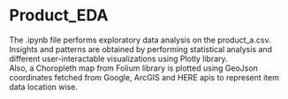 # Product_EDA

The .ipynb file performs exploratory data analysis on the product_a.csv.  
Insights and patterns are obtained by performing statistical analysis and different user-interactable visualizations using Plotly library.  
Also, a Choropleth map from Folium library is plotted using GeoJson coordinates fetched from Google, ArcGIS and HERE apis to represent item data location wise.
